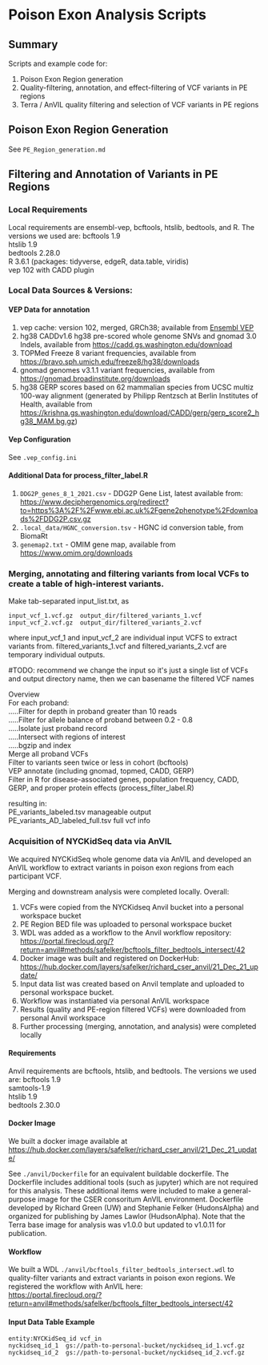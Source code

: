 # Poison Exon Analysis Scripts

## Summary
Scripts and example code for:
1. Poison Exon Region generation
2. Quality-filtering, annotation, and effect-filtering of VCF variants in PE regions
3. Terra / AnVIL quality filtering and selection of VCF variants in PE regions

## Poison Exon Region Generation
See `PE_Region_generation.md`

## Filtering and Annotation of Variants in PE Regions

### Local Requirements
Local requirements are ensembl-vep, bcftools, htslib, bedtools, and R. The versions we used are:
bcftools 1.9  
htslib 1.9  
bedtools 2.28.0  
R 3.6.1 (packages: tidyverse, edgeR, data.table, viridis)  
vep 102 with CADD plugin  

### Local Data Sources & Versions:
#### VEP Data for annotation
1. vep cache: version 102, merged, GRCh38; available from [Ensembl VEP](https://uswest.ensembl.org/info/docs/tools/vep/index.html)
2. hg38 CADDv1.6 hg38 pre-scored whole genome SNVs and gnomad 3.0 Indels, available from <https://cadd.gs.washington.edu/download>
3. TOPMed Freeze 8 variant frequencies, available from <https://bravo.sph.umich.edu/freeze8/hg38/downloads>
4. gnomad genomes v3.1.1 variant frequencies, available from <https://gnomad.broadinstitute.org/downloads>
5. hg38 GERP scores based on 62 mammalian species from UCSC multiz 100-way alignment (generated by Philipp Rentzsch at Berlin Institutes of Health, available from <https://krishna.gs.washington.edu/download/CADD/gerp/gerp_score2_hg38_MAM.bg.gz>)

#### Vep Configuration
See `.vep_config.ini`

#### Additional Data for process_filter_label.R
1. `DDG2P_genes_8_1_2021.csv` - DDG2P Gene List, latest available from:  
<https://www.deciphergenomics.org/redirect?to=https%3A%2F%2Fwww.ebi.ac.uk%2Fgene2phenotype%2Fdownloads%2FDDG2P.csv.gz>
2. `.local_data/HGNC_conversion.tsv` - HGNC id conversion table, from BiomaRt
3. `genemap2.txt` - OMIM gene map, available from <https://www.omim.org/downloads>


### Merging, annotating and filtering variants from local VCFs to create a table of high-interest variants.
Make tab-separated input_list.txt, as
```
input_vcf_1.vcf.gz  output_dir/filtered_variants_1.vcf
input_vcf_2.vcf.gz  output_dir/filtered_variants_2.vcf
```
where input_vcf_1 and input_vcf_2 are individual input VCFS to extract variants from.
filtered_variants_1.vcf and filtered_variants_2.vcf are temporary individual outputs.


#TODO: recommend we change the input so it's just a single list of VCFs and output directory name, then we can basename the filtered VCF names

Overview  
For each proband:  
.....Filter for depth in proband greater than 10 reads  
.....Filter for allele balance of proband between 0.2 - 0.8  
.....Isolate just proband record  
.....Intersect with regions of interest  
.....bgzip and index  
Merge all proband VCFs  
Filter to variants seen twice or less in cohort (bcftools)  
VEP annotate (including gnomad, topmed, CADD, GERP)  
Filter in R for disease-associated genes, population frequency, CADD, GERP, and proper protein effects   (process_filter_label.R)

resulting in:  
PE_variants_labeled.tsv manageable output  
PE_variants_AD_labeled_full.tsv full vcf info  


### Acquisition of NYCKidSeq data via AnVIL
We acquired NYCKidSeq whole genome data via AnVIL and developed an AnVIL workflow to extract variants in poison exon regions from each participant VCF.

Merging and downstream analysis were completed locally. Overall:

1. VCFs were copied from the NYCKidseq Anvil bucket into a personal workspace bucket
2. PE Region BED file was uploaded to personal workspace bucket
3. WDL was added as a workflow to the Anvil workflow repository:  
<https://portal.firecloud.org/?return=anvil#methods/safelker/bcftools_filter_bedtools_intersect/42>
4. Docker image was built and registered on DockerHub:  
 <https://hub.docker.com/layers/safelker/richard_cser_anvil/21_Dec_21_update/>
5. Input data list was created based on Anvil template and uploaded to personal workspace bucket.
6. Workflow was instantiated via personal AnVIL workspace
7. Results (quality and PE-region filtered VCFs) were downloaded from personal Anvil workspace
8. Further processing (merging, annotation, and analysis) were completed locally


#### Requirements
Anvil requirements are bcftools, htslib, and bedtools. The versions we used are:
bcftools 1.9  
samtools-1.9  
htslib 1.9  
bedtools 2.30.0  

#### Docker Image
We built a docker image available at  
<https://hub.docker.com/layers/safelker/richard_cser_anvil/21_Dec_21_update/>  

See `./anvil/Dockerfile` for an equivalent buildable dockerfile.
The Dockerfile includes additional tools (such as jupyter) which are
not required for this analysis. These additional items were included to make a general-purpose image for the CSER consoritum AnVIL environment.
Dockerfile developed by Richard Green (UW) and Stephanie Felker (HudonsAlpha) and organized for publishing by James Lawlor (HudsonAlpha).
Note that the Terra base image for analysis was v1.0.0 but updated to v1.0.11 for publication.

#### Workflow
We built a WDL `./anvil/bcftools_filter_bedtools_intersect.wdl` to quality-filter variants and extract variants in poison exon regions.
We registered the workflow with AnVIL here:  
<https://portal.firecloud.org/?return=anvil#methods/safelker/bcftools_filter_bedtools_intersect/42>

#### Input Data Table Example
```
entity:NYCKidSeq_id	vcf_in
nyckidseq_id_1  gs://path-to-personal-bucket/nyckidseq_id_1.vcf.gz
nyckidseq_id_2  gs://path-to-personal-bucket/nyckidseq_id_2.vcf.gz
```
